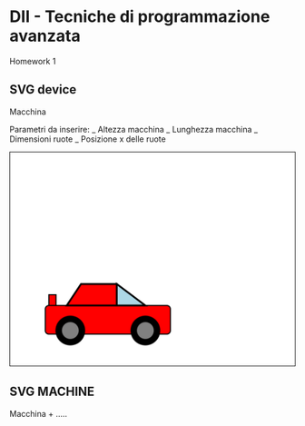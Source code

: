 # DII - Tecniche di programmazione avanzata

Homework 1

## SVG device

Macchina

Parametri da inserire:
_ Altezza macchina
_ Lunghezza macchina
_ Dimensioni ruote
_ Posizione x delle ruote

![](macchina.svg)

## SVG MACHINE

Macchina + .....